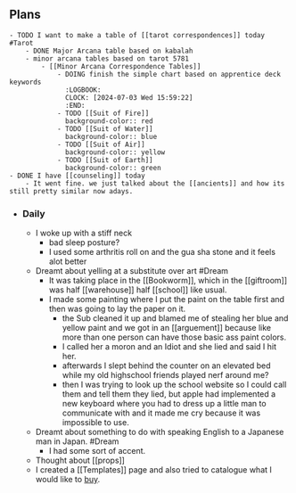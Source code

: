 ## Plans
	- TODO I want to make a table of [[tarot correspondences]] today #Tarot
		- DONE Major Arcana table based on kabalah
		- minor arcana tables based on tarot 5781
			- [[Minor Arcana Correspondence Tables]]
				- DOING finish the simple chart based on apprentice deck keywords
				  :LOGBOOK:
				  CLOCK: [2024-07-03 Wed 15:59:22]
				  :END:
				- TODO [[Suit of Fire]]
				  background-color:: red
				- TODO [[Suit of Water]]
				  background-color:: blue
				- TODO [[Suit of Air]]
				  background-color:: yellow
				- TODO [[Suit of Earth]]
				  background-color:: green
	- DONE I have [[counseling]] today
		- It went fine. we just talked about the [[ancients]] and how its still pretty similar now adays.
- ### Daily
	- I woke up with a stiff neck
		- bad sleep posture?
		- I used some arthritis roll on and the gua sha stone and it feels alot better
	- Dreamt about yelling at a substitute over art #Dream
		- It was taking place in the [[Bookworm]], which in the [[giftroom]] was half [[warehouse]] half [[school]] like usual.
		- I made some painting where I put the paint on the table first and then was going to lay the paper on it.
			- the Sub cleaned it up and blamed me of stealing her blue and yellow paint and we got in an [[arguement]] because like more than one person can have those basic ass paint colors.
			- I called her a moron and an Idiot and she lied and said I hit her.
			- afterwards I slept behind the counter on an elevated bed while my old highschool friends played nerf around me?
			- then I was trying to look up the school website so I could call them and tell them they lied, but apple had implemented a new keyboard where you had to dress up a little man to communicate with and it made me cry because it was impossible to use.
	- Dreamt about something to do with speaking English to a Japanese man in Japan. #Dream
		- I had some sort of accent.
	- Thought about [[props]]
	- I created a [[Templates]] page and also tried to catalogue what I would like to [buy]([[Tarot]]).
